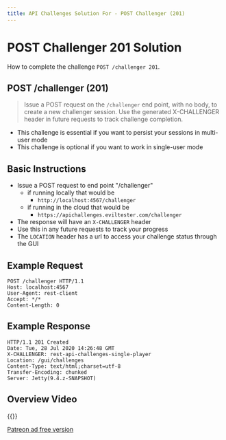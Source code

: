 ```yaml
---
title: API Challenges Solution For - POST Challenger (201)
---
```


# POST Challenger 201 Solution

How to complete the challenge `POST /challenger 201`.

## POST /challenger (201)

> Issue a POST request on the `/challenger` end point, with no body, to create a new challenger session. Use the generated X-CHALLENGER header in future requests to track challenge completion.

- This challenge is essential if you want to persist your sessions in multi-user mode
- This challenge is optional if you want to work in single-user mode

## Basic Instructions

- Issue a POST request to end point "/challenger"
    - if running locally that would be
        - `http://localhost:4567/challenger`
    - if running in the cloud that would be
        - `https://apichallenges.eviltester.com/challenger`
- The response will have an `X-CHALLENGER` header
- Use this in any future requests to track your progress
- The `LOCATION` header has a url to access your challenge status through the GUI

## Example Request

~~~~~~~~
POST /challenger HTTP/1.1
Host: localhost:4567
User-Agent: rest-client
Accept: */*
Content-Length: 0
~~~~~~~~

## Example Response

~~~~~~~~
HTTP/1.1 201 Created
Date: Tue, 28 Jul 2020 14:26:48 GMT
X-CHALLENGER: rest-api-challenges-single-player
Location: /gui/challenges
Content-Type: text/html;charset=utf-8
Transfer-Encoding: chunked
Server: Jetty(9.4.z-SNAPSHOT)
~~~~~~~~

## Overview Video

{{<youtube-embed key="tNGuZMQgHxw">}}

[Patreon ad free version](https://www.patreon.com/posts/39882254)

